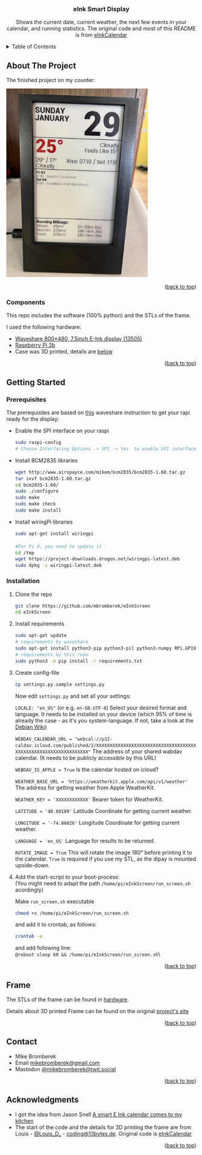 <div id="top"></div>


<h3 align="center">eInk Smart Display</h3>

  <p align="center">
    Shows the current date, current weather, the next few events in your calendar, and running statistics.
    The original code and most of this README is from <a href="https://github.com/13Bytes/eInkCalendar">eInkCalendar</a>
  </p>
</div>



<!-- TABLE OF CONTENTS -->
<details>
  <summary>Table of Contents</summary>
  <ol>
    <li>
      <a href="#about-the-project">About The Project</a>
      <ul>
        <li><a href="#components">Components</a></li>
      </ul>
    </li>
    <li>
      <a href="#getting-started">Getting Started</a>
      <ul>
        <li><a href="#prerequisites">Prerequisites</a></li>
        <li><a href="#installation">Installation</a></li>
      </ul>
    </li>
    <li><a href="#frame">Frame</a></li>
    <li><a href="#contact">Contact</a></li>
    <li><a href="#acknowledgments">Acknowledgments</a></li>
  </ol>
</details>



<!-- ABOUT THE PROJECT -->
## About The Project
The finished project on my counter:

<img src="https://github.com/mbromberek/eInkScreen/blob/main/pictures/SmartScreen.jpeg" height=500>
<!--<img src="https://user-images.githubusercontent.com/12069002/150647924-80f5f8fa-098a-4592-b257-7ac27326abfb.jpg" height=500>-->

<p align="right">(<a href="#top">back to top</a>)</p>



### Components
This repo includes the software (100% python) and the STLs of the frame.

I used the following hardware:

* [Waveshare 800×480, 7.5inch E-Ink display (13505)](https://www.waveshare.com/product/displays/7.5inch-e-paper-hat-b.htm)
* [Raspberry Pi 3b](https://www.raspberrypi.com/products/raspberry-pi-3-model-b/)
* Case was 3D printed, details are <a href="#frame">below</a>
<p align="right">(<a href="#top">back to top</a>)</p>



<!-- GETTING STARTED -->
## Getting Started

### Prerequisites
The prerequisites are based on [this](https://www.waveshare.com/wiki/7.5inch_e-Paper_HAT_(B)) waveshare instruction to get your rapi ready for the display:

* Enable the SPI interface on your raspi
  ```sh
  sudo raspi-config
  # Choose Interfacing Options -> SPI -> Yes  to enable SPI interface
  ```
* Install BCM2835 libraries
  ```sh
  wget http://www.airspayce.com/mikem/bcm2835/bcm2835-1.60.tar.gz
  tar zxvf bcm2835-1.60.tar.gz 
  cd bcm2835-1.60/
  sudo ./configure
  sudo make
  sudo make check
  sudo make install
  ```
* Install wiringPi libraries
  ```sh
  sudo apt-get install wiringpi
  
  #For Pi 4, you need to update it：
  cd /tmp
  wget https://project-downloads.drogon.net/wiringpi-latest.deb
  sudo dpkg -i wiringpi-latest.deb
  ```

### Installation

1. Clone the repo
   ```sh
   git clone https://github.com/mbromberek/eInkScreen
   cd eInkScreen
   ```
2. Install requirements
   ```sh
   sudo apt-get update
   # requirements by waveshare
   sudo apt-get install python3-pip python3-pil python3-numpy RPi.GPIO python-spidev
   # requirements by this repo
   sudo python3 -m pip install -r requirements.txt
   ```
3. Create config-file
   ```sh
   cp settings.py.sample settings.py
   ```
   Now edit `settings.py` and set all your settings:

   `LOCALE: "en_US"` (or e.g. `en-GB.UTF-8`) Select your desired format and language. It needs to be installed on your device (which 95% of time is already the case - as it's you system-language. If not, take a look at the [Debian Wiki](https://wiki.debian.org/Locale))
   
   `WEBDAV_CALENDAR_URL = "webcal://p32-caldav.icloud.com/published/2/XXXXXXXXXXXXXXXXXXXXXXXXXXXXXXXXXXXXXXXXXXXXXXXXXXXXXXXXXXXXXXXX"` The address of your shared wabdav calendar. (It needs to be publicly accessible by this URL)
   
   `WEBDAV_IS_APPLE = True` Is the calendar hosted on icloud?
   
   `WEATHER_BASE_URL = 'https://weatherkit.apple.com/api/v1/weather'` The address for getting weather from Apple WeatherKit.

   `WEATHER_KEY = 'XXXXXXXXXXXX'` Bearer token for WeatherKit.

   `LATITUDE = '40.60189'` Latitude Coordinate for getting current weather.
   
   `LONGITUDE = '-74.06026'` Longitude Coordinate for getting current weather.
   
   `LANGUAGE = 'en_US'` Language for results to be returned.
   
   `ROTATE_IMAGE = True` This will rotate the image 180° before printing it to the calendar. `True` is required if you use my STL, as the dipay is mounted upside-down.


4. Add the start-script to your boot-process:\
   (You might need to adapt the path `/home/pi/eInkScreen/run_screen.sh` acordingly)

   Make `run_screen.sh` executable
   ```sh
   chmod +x /home/pi/eInkScreen/run_screen.sh
   ``` 
   and add it to crontab, as follows:
   ```sh
   crontab -e
   ```
   and add following line:\
   ```@reboot sleep 60 && /home/pi/eInkScreen/run_screen.sh```\

<p align="right">(<a href="#top">back to top</a>)</p>



## Frame

The STLs of the frame can be found in [hardware](https://github.com/mbromberek/eInkScreen/tree/main/hardware).

Details about 3D printed Frame can be found on the original [project's site](https://github.com/13Bytes/eInkCalendar)

<p align="right">(<a href="#top">back to top</a>)</p>



<!-- CONTACT -->
## Contact
* Mike Bromberek
* Email [mikebromberek@gmail.com](mikebromberek@gmail.com)
* Mastodon [@mikebromberek@twit.social](https://twit.social/@mikebromberek)


<p align="right">(<a href="#top">back to top</a>)</p>



<!-- ACKNOWLEDGMENTS -->
## Acknowledgments
* I got the idea from Jason Snell <a href="https://sixcolors.com/post/2022/09/a-smart-e-ink-calendar-comes-to-my-kitchen/">A smart E Ink calendar comes to my kitchen</a>
* The start of the code and the details for 3D printing the frame are from Louis - [@Louis_D_](https://twitter.com/Louis_D_) - coding@13bytes.de. Original code is <a href="https://github.com/13Bytes/eInkCalendar">eInkCalendar</a>

<p align="right">(<a href="#top">back to top</a>)</p>
